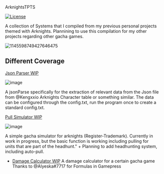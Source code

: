ArknightsTPTS

[![License](https://img.shields.io/badge/license-MIT-blue.svg)](https://opensource.org/licenses/MIT)

 A collection of Systems that I compiled from my previous personal projects themed with Arknights. 
Plannining to use this compilation for my other projects regarding other gacha games.

![1145598749427646475](https://github.com/KurtVelasco/ArknightPTS/assets/124945749/ab42262f-26a1-453b-9cdb-b06de373acb8)


## Different Coverage

[Json Parser WIP](https://github.com/KurtVelasco/ArknightsJsonReader)

![image](https://github.com/KurtVelasco/ArknightPTS/assets/124945749/2215769c-cb7c-4115-91e7-c9afae6f7321)
  
  A jsonParse specifically for the extraction of relevant data from the Json file from @Kengxxio
  Arknights Character table or something similar. The data can be configured through the config.txt, run the program once to create a standard config.txt.
  
[Pull Simulator WIP](https://github.com/KurtVelasco/gacha-simulator)

![image](https://github.com/KurtVelasco/ArknightPTS/assets/124945749/84f7c1f8-9f56-4375-865a-0a0d6d1e8108)

  A simple gacha simulator for arknights (Register-Trademark). Currently in work in progress, but the basic function is working including pulling for units that are part of the headhunt." +
  Planning to add headhunting system, including auto-pull.
  
- [Damage Calculator WIP](https://github.com/KurtVelasco/RhodeCalculator)
  A damage calculator for a certain gacha game Thanks to @Alyeska#7717 for Formulas in Gamepress



